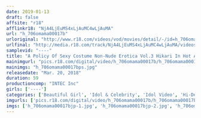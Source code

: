 ```yaml
---
date: 2019-01-13
draft: false
affsite: "r18"
afflinkr18: "NjA4LjEuMS4xLjAuMC4wLjAuMA"
url: "h_706omama00017b"
urloriginal: "http://www.r18.com/videos/vod/movies/detail/-/id=h_706omama00017b"
urlfinal: "http://media.r18.com/track/NjA4LjEuMS4xLjAuMC4wLjAuMA/videos/vod/movies/detail/-/id=h_706omama00017b"
samplevid: "----"
title: "A Policy Of Sexy Costume Non-Nude Erotica Vol.3 Hikari In Hot And Furious Erotic Videos! Hikari"
mainimgurl: "pics.r18.com/digital/video/h_706omama00017b/h_706omama00017bps.jpg"
mainimgs: "h_706omama00017bps.jpg"
releasedate: "Mar. 20, 2018"
duration: 59
productioncomp: "INTEC Inc"
girls: ['----']
categories: ['Beautiful Girl', 'Idol & Celebrity', 'Idol Video', 'Hi-Def']
imgurls: ['pics.r18.com/digital/video/h_706omama00017b/h_706omama00017bjp-1.jpg', 'pics.r18.com/digital/video/h_706omama00017b/h_706omama00017bjp-2.jpg', 'pics.r18.com/digital/video/h_706omama00017b/h_706omama00017bjp-3.jpg', 'pics.r18.com/digital/video/h_706omama00017b/h_706omama00017bjp-4.jpg', 'pics.r18.com/digital/video/h_706omama00017b/h_706omama00017bjp-5.jpg', 'pics.r18.com/digital/video/h_706omama00017b/h_706omama00017bjp-6.jpg', 'pics.r18.com/digital/video/h_706omama00017b/h_706omama00017bjp-7.jpg', 'pics.r18.com/digital/video/h_706omama00017b/h_706omama00017bjp-8.jpg', 'pics.r18.com/digital/video/h_706omama00017b/h_706omama00017bjp-9.jpg', 'pics.r18.com/digital/video/h_706omama00017b/h_706omama00017bjp-10.jpg', 'pics.r18.com/digital/video/h_706omama00017b/h_706omama00017bjp-11.jpg', 'pics.r18.com/digital/video/h_706omama00017b/h_706omama00017bjp-12.jpg', 'pics.r18.com/digital/video/h_706omama00017b/h_706omama00017bjp-13.jpg', 'pics.r18.com/digital/video/h_706omama00017b/h_706omama00017bjp-14.jpg', 'pics.r18.com/digital/video/h_706omama00017b/h_706omama00017bjp-15.jpg', 'pics.r18.com/digital/video/h_706omama00017b/h_706omama00017bjp-16.jpg', 'pics.r18.com/digital/video/h_706omama00017b/h_706omama00017bjp-17.jpg', 'pics.r18.com/digital/video/h_706omama00017b/h_706omama00017bjp-18.jpg', 'pics.r18.com/digital/video/h_706omama00017b/h_706omama00017bjp-19.jpg', 'pics.r18.com/digital/video/h_706omama00017b/h_706omama00017bjp-20.jpg']
imgs: ['h_706omama00017bjp-1.jpg', 'h_706omama00017bjp-2.jpg', 'h_706omama00017bjp-3.jpg', 'h_706omama00017bjp-4.jpg', 'h_706omama00017bjp-5.jpg', 'h_706omama00017bjp-6.jpg', 'h_706omama00017bjp-7.jpg', 'h_706omama00017bjp-8.jpg', 'h_706omama00017bjp-9.jpg', 'h_706omama00017bjp-10.jpg', 'h_706omama00017bjp-11.jpg', 'h_706omama00017bjp-12.jpg', 'h_706omama00017bjp-13.jpg', 'h_706omama00017bjp-14.jpg', 'h_706omama00017bjp-15.jpg', 'h_706omama00017bjp-16.jpg', 'h_706omama00017bjp-17.jpg', 'h_706omama00017bjp-18.jpg', 'h_706omama00017bjp-19.jpg', 'h_706omama00017bjp-20.jpg']
---
```

